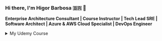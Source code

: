 ### Hi there, I'm Higor Barbosa 🇧🇷 👋

**Enterprise Architecture Consultant | Course Instructor | Tech Lead SRE | Software Architect | Azure & AWS Cloud Specialist | DevOps Engineer**

<details>
<summary>My Udemy Course </summary>

| Image |  Course |
|-----:|-----------|
|![image](https://user-images.githubusercontent.com/9197232/206925594-f254cbe1-e1f9-4552-80ac-42335f725574.png)| [Azure Pipelines - CI/CD, Docker e Kubernetes no Azure DevOps](https://www.udemy.com/course/azurepipelines/) - Integração e Entrega Contínua com Azure DevOps usando Docker, Kubernetes, Infraestrutura como Código (IaC) e Database|
| ![image](https://user-images.githubusercontent.com/9197232/206925601-885380f5-d125-417b-b4de-68ad53606205.png)| [Terraform no Azure - Infraestrutura como Código e DevOps](https://www.udemy.com/course/terraformazure/) - Provisionamento de Serviços e Recursos no Microsoft Azure com Hashicorp Terraform   |
|![image](https://user-images.githubusercontent.com/9197232/206925614-9b45aa71-3cbd-4ea1-b922-29d5b1a2428b.png) | [Azure App Service - Aplicações Web App e Containers Docker](https://www.udemy.com/course/azure-app-service/) - Criar, Gerenciar e Publicar App Service com Azure DevOps, Terraform, Docker, Container Registry, DNS e mais...|
| ![image](https://user-images.githubusercontent.com/9197232/206925756-f1dce270-1ed3-4701-824c-ecd833cd21ba.png) | [Azure Boards : Gerenciamento de Projetos com Azure DevOps](https://www.udemy.com/course/azureboards/) - Aprenda a Gerenciar e Planejar seus projetos utilizando o Azure DevOps (antigo TFS / VSTS) |
| ![image](https://user-images.githubusercontent.com/9197232/206925893-c62f70f7-c6a6-4735-94e4-d81d14d831a5.png) | [Microsoft Azure Infraestrutura - Curso Completo](https://www.udemy.com/course/azureinfraestrutura/) - Mais de 25 horas de Treinamento sobre a Plataforma na Nuvem da Microsoft. |
| ![image](https://user-images.githubusercontent.com/9197232/206925996-e46d763f-0a33-4974-b83f-26752f35ca71.png) | [Azure DevOps - Integração Contínua e Entrega Contínua](https://www.udemy.com/course/azuredevops/) - Curso Completo sobre a Plataforma de DevOps da Microsoft. |

</details>
